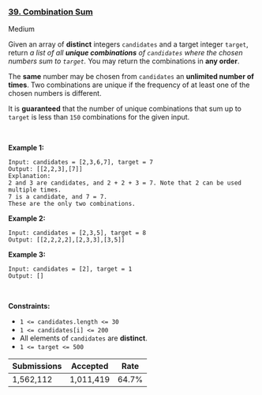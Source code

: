 ### [39. Combination Sum](https://leetcode.com/problems/combination-sum/)

Medium

Given an array of __distinct__ integers `` candidates `` and a target integer `` target ``, return _a list of all __unique combinations__ of _`` candidates ``_ where the chosen numbers sum to _`` target ``_._ You may return the combinations in __any order__.

The __same__ number may be chosen from `` candidates `` an __unlimited number of times__. Two combinations are unique if the frequency of at least one of the chosen numbers is different.

It is __guaranteed__ that the number of unique combinations that sum up to `` target `` is less than `` 150 `` combinations for the given input.

 

__Example 1:__

```
Input: candidates = [2,3,6,7], target = 7
Output: [[2,2,3],[7]]
Explanation:
2 and 3 are candidates, and 2 + 2 + 3 = 7. Note that 2 can be used multiple times.
7 is a candidate, and 7 = 7.
These are the only two combinations.
```

__Example 2:__

```
Input: candidates = [2,3,5], target = 8
Output: [[2,2,2,2],[2,3,3],[3,5]]
```

__Example 3:__

```
Input: candidates = [2], target = 1
Output: []
```

 

__Constraints:__

*   `` 1 <= candidates.length <= 30 ``
*   `` 1 <= candidates[i] <= 200 ``
*   All elements of `` candidates `` are __distinct__.
*   `` 1 <= target <= 500 ``

| Submissions    | Accepted     | Rate   |
| -------------- | ------------ | ------ |
| 1,562,112 | 1,011,419 | 64.7% |